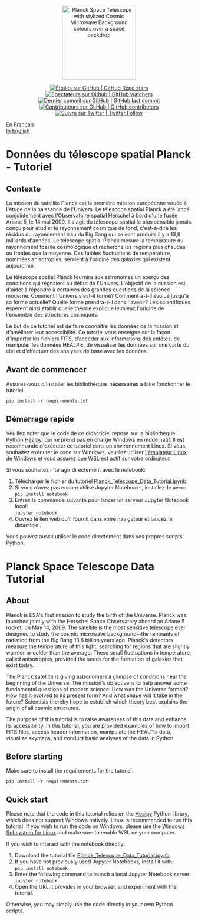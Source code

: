 <p align="center">
    <a href="https://www.asc-csa.gc.ca/eng/satellites/planck/">
        <img alt="Planck Space Telescope with stylized Cosmic Microwave Background colours over a space backdrop" src="https://www.asc-csa.gc.ca/images/satellites/planck/planck-animation.jpg" height="200">
    </a>
</p>

<p align="center">
 <a href="#stars">
  <img alt="Étoiles sur GitHub | GitHub Repo stars" src="https://img.shields.io/github/stars/asc-csa/Planck-Telescope-Data-Tutorial">
 </a>
 <a href="#watchers">
  <img alt="Spectateurs sur Github | GitHub watchers" src="https://img.shields.io/github/watchers/asc-csa/Planck-Telescope-Data-Tutorial">
 </a>
 <a href="https://github.com/asc-csa/Planck-Telescope-Data-Tutorial/tree/main/commits/main">
  <img alt="Dernier commit sur GitHub | GitHub last commit" src="https://img.shields.io/github/last-commit/asc-csa/Planck-Telescope-Data-Tutorial">
 </a>
 <a href="https://github.com/asc-csa/Planck-Telescope-Data-Tutorial/tree/main/graphs/contributors">
  <img alt="Contributeurs sur GitHub | GitHub contributors" src="https://img.shields.io/github/contributors/asc-csa/Planck-Telescope-Data-Tutorial">
 </a>
 <a href="https://twitter.com/intent/follow?screen_name=csa_asc">
  <img alt="Suivre sur Twitter | Twitter Follow" src="https://img.shields.io/twitter/follow/csa_asc?style=social">
 </a>
</p>

[En Français](#Donnees-télescope-spatial-Planck-Tutoriel)  
[In English](#Planck-Space-Telescope-Data-Tutorial)    

# Données du télescope spatial Planck - Tutoriel

## Contexte
La mission du satellite Planck est la première mission européenne vouée à l'étude de la naissance de l'Univers. Le télescope spatial Planck a été lancé conjointement avec l'Observatoire spatial Herschel à bord d'une fusée Ariane 5, le 14 mai 2009. Il s'agit du télescope spatial le plus sensible jamais conçu pour étudier le rayonnement cosmique de fond, c'est-à-dire les résidus du rayonnement issu du Big Bang qui se sont produits il y a 13,8 milliards d'années. Le télescope spatial Planck mesure la température du rayonnement fossile cosmologique et recherche les régions plus chaudes ou froides que la moyenne. Ces faibles fluctuations de température, nommées anisotropies, seraient à l'origine des galaxies qui existent aujourd'hui.

Le télescope spatial Planck fournira aux astronomes un aperçu des conditions qui régnaient au début de l'Univers. L'objectif de la mission est d'aider à répondre à certaines des grandes questions de la science moderne. Comment l'Univers s'est-il formé? Comment a-t-il évolué jusqu'à sa forme actuelle? Quelle forme prendra-t-il dans l'avenir? Les scientifiques espèrent ainsi établir quelle théorie explique le mieux l'origine de l'ensemble des structures cosmiques.

Le but de ce tutoriel est de faire connaître les données de la mission et d’améliorer leur accessibilité. Ce tutoriel vous enseigne sur la façon d’importer les fichiers FITS, d’accéder aux informations des entêtes, de manipuler les données HEALPix, de visualiser les données sur une carte du ciel et d’effectuer des analyses de base avec les données.

## Avant de commencer

Assurez-vous d'installer les bibliothèques nécessaires à faire fonctionner le tutoriel.

```
pip install -r requirements.txt
```

## Démarrage rapide

Veuillez noter que le code de ce didacticiel repose sur la bibliothèque Python [Healpy](https://healpy.readthedocs.io/en/latest/index.html), qui ne prend pas en charge Windows en mode natif. Il est recommandé d'exécuter ce tutoriel dans un environnement Linux. Si vous souhaitez exécuter le code sur Windows, veuillez utiliser [l'émulateur Linux de Windows](https://learn.microsoft.com/en-us/windows/wsl/install) et vous assurez que WSL est actif sur votre ordinateur.

Si vous souhaitez interagir directement avec le notebook:

1. Télécharger le fichier du tutoriel [Planck_Telescope_Data_Tutorial.ipynb](https://github.com/asc-csa/Planck-Telescope-Data-Tutorial/blob/main/Planck_Telescope_Data_Tutorial.ipynb).
2. Si vous n’avez pas encore utilisé Jupyter Notebooks, installez-le avec:<br>
``` pip install notebook ```
3. Entrez la commande suivante pour lancer un serveur Jupyter Notebook local:<br>
``` jupyter notebook ```
4. Ouvrez le lien web qu’il fournit dans votre navigateur et lancez le didacticiel.

Vous pouvez aussit utiliser le code directement dans vos propres scripts Python.

# Planck Space Telescope Data Tutorial

## About
Planck is ESA's first mission to study the birth of the Universe. Planck was launched jointly with the Herschel Space Observatory aboard an Ariane 5 rocket, on May 14, 2009. The satellite is the most sensitive telescope ever designed to study the cosmic microwave background--the remnants of radiation from the Big Bang 13.8 billion years ago. Planck's detectors measure the temperature of this light, searching for regions that are slightly warmer or colder than the average. These small fluctuations in temperature, called anisotropies, provided the seeds for the formation of galaxies that exist today.

The Planck satellite is giving astronomers a glimpse of conditions near the beginning of the Universe. The mission's objective is to help answer some fundamental questions of modern science: How was the Universe formed? How has it evolved to its present form? And what shape will it take in the future? Scientists thereby hope to establish which theory best explains the origin of all cosmic structures.

The purpose of this tutorial is to raise awareness of this data and enhance its accessibility. In this tutorial, you are provided examples of how to import FITS files, access header information, manipulate the HEALPix data, visualize skymaps, and conduct basic analyses of the data in Python. 

## Before starting

Make sure to install the requirements for the tutorial.

```
pip install -r requirements.txt
```

## Quick start
Please note that the code in this tutorial relies on the [Healpy](https://healpy.readthedocs.io/en/latest/index.html) Python library, which does not support Windows natively. Linux is recommended to run this tutorial. If you wish to run the code on Windows, please use the [Windows Subsystem for Linux](https://learn.microsoft.com/en-us/windows/wsl/install) and make sure to enable WSL on your computer.

If you wish to interact with the notebook directly:

1. Download the tutorial file [Planck_Telescope_Data_Tutorial.ipynb](https://github.com/asc-csa/Planck-Telescope-Data-Tutorial/blob/main/Planck_Telescope_Data_Tutorial.ipynb).
2. If you have not previously used Jupyter Notebooks, install it with:<br>
``` pip install notebook ```
3. Enter the following command to launch a local Jupyter Notebook server:<br>
``` jupyter notebook ```
4. Open the URL it provides in your browser, and experiment with the tutorial.

Otherwise, you may simply use the code directly in your own Python scripts.

